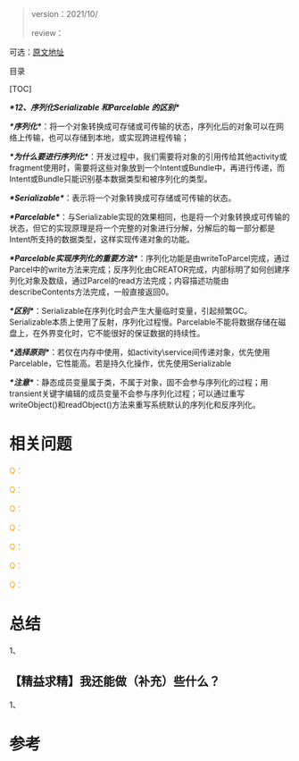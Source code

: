 > version：2021/10/
>
> review：

可选：[原文地址](https://developer.android.google.cn/guide/fragments/create)

目录

[TOC]



***\*12、序列化Serializable 和Parcelable 的区别\****

***\*序列化\****：将一个对象转换成可存储或可传输的状态，序列化后的对象可以在网络上传输，也可以存储到本地，或实现跨进程传输；

 

***\*为什么要进行序列化\****：开发过程中，我们需要将对象的引用传给其他activity或fragment使用时，需要将这些对象放到一个Intent或Bundle中，再进行传递，而Intent或Bundle只能识别基本数据类型和被序列化的类型。

 

***\*Serializable\****：表示将一个对象转换成可存储或可传输的状态。

 

***\*Parcelable\****：与Serializable实现的效果相同，也是将一个对象转换成可传输的状态，但它的实现原理是将一个完整的对象进行分解，分解后的每一部分都是Intent所支持的数据类型，这样实现传递对象的功能。

 

***\*Parcelable实现序列化的重要方法\****：序列化功能是由writeToParcel完成，通过Parcel中的write方法来完成；反序列化由CREATOR完成，内部标明了如何创建序列化对象及数级，通过Parcel的read方法完成；内容描述功能由describeContents方法完成，一般直接返回0。

 

***\*区别\****：Serializable在序列化时会产生大量临时变量，引起频繁GC。Serializable本质上使用了反射，序列化过程慢。Parcelable不能将数据存储在磁盘上，在外界变化时，它不能很好的保证数据的持续性。

 

***\*选择原则\****：若仅在内存中使用，如activity\service间传递对象，优先使用Parcelable，它性能高。若是持久化操作，优先使用Serializable

 

***\*注意\****：静态成员变量属于类，不属于对象，固不会参与序列化的过程；用transient关键字编辑的成员变量不会参与序列化过程；可以通过重写writeObject()和readObject()方法来重写系统默认的序列化和反序列化。



# 相关问题

<font color='orange'>Q：</font>



<font color='orange'>Q：</font>



<font color='orange'>Q：</font>



<font color='orange'>Q：</font>



<font color='orange'>Q：</font>



<font color='orange'>Q：</font>



<font color='orange'>Q：</font>



# 总结

1、

## 【精益求精】我还能做（补充）些什么？

1、



# 参考

